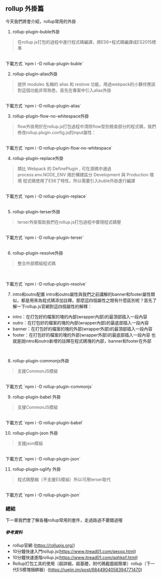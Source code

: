 ## rollup 外掛篇
今天我們將會介紹，rollup常用的外掛

1. rollup-plugin-buble外掛
> 在rollup.js打包的過程中進行程式碼編譯，將ES6+程式碼編譯成ES2015標準

</br>
下載方式
  `npm i -D rollup-plugin-buble`
  
  </br>
  
2. rollup-plugin-alias外掛
> 提供 modules 名稱的 alias 和 reslove 功能，用過webpack的小夥伴應該對這個功能非常熟悉，首先在專案中引入alias外掛


</br>
下載方式
  `npm i -D rollup-plugin-alias`
  
  </br>
  
3. rollup-plugin-flow-no-whitespace外掛
> flow外掛用於在rollup.js打包過程中清除flow型別檢查部分的程式碼，我們修改rollup.plugin.config.js的input屬性：


</br>
下載方式
  `npm i -D rollup-plugin-flow-no-whitespace`
  
  </br>

4.  rollup-plugin-replace外掛
> 類比 Webpack 的 DefinePlugin , 可在源碼中通過 process.env.NODE_ENV 用於構建區分 Development 與 Production 環境
> 程式碼使用了ES6了特性，所以需要引入buble外掛進行編譯

</br>
下載方式
  `npm i -D  rollup-plugin-replace`
  
</br>
</br>
  
5. rollup-plugin-terser外掛
> terser外掛幫助我們在rollup.js打包過程中實現程式碼壓

</br>
下載方式
  `npm i -D rollup-plugin-terser`  
  
</br>
</br>
  
6. rollup-plugin-resolve外掛
> 整合外部模組程式碼

</br>


</br>
下載方式
  `npm i -D rollup-plugin-resolve`  

</br>
  
7. intro和outro配置
intro和outro屬性與我們之前講解的banner和footer屬性類似，都是用來為程式碼添加註釋。那麼這四個屬性之間有什麼區別呢？首先了解一下rollup.js官網對這四個屬性的解釋：

- intro：在打包好的檔案的塊的內部(wrapper內部)的最頂部插入一段內容
- outro：在打包好的檔案的塊的內部(wrapper內部)的最底部插入一段內容
- banner：在打包好的檔案的塊的外部(wrapper外部)的最頂部插入一段內容
- footer：在打包好的檔案的塊的外部(wrapper外部)的最底部插入一段內容 
也就是說intro和outro新增的註釋在程式碼塊的內部，banner和footer在外部


</br>

8. rollup-plugin-commonjs外掛
> 支援CommonJS模組

</br>
下載方式
  `npm i -D rollup-plugin-commonjs` 
  
  </br>

9. rollup-plugin-babel 外掛
> 支援CommonJS模組

</br>
下載方式
  `npm i -D rollup-plugin-babel`  
  
</br>

10. rollup-plugin-json 外掛
> 支援json模組

</br>
下載方式
`npm i -D rollup-plugin-json`

</br>

11. rollup-plugin-uglify 外掛
> 程式碼壓縮（不支援ES模組）所以可用terser取代

</br>
下載方式
`npm i -D rollup-plugin-json`


### 總結
下一章我們會了解各種rollup常用的套件，走過路過不要錯過喔

##### 參考資料
- rollup官網 (https://rollupjs.org/)
- 10分鐘快速入門rollup.js(https://www.itread01.com/qexxq.html)
- 10分鐘快速進階rollup.js(https://www.itread01.com/qqhkpf.html)
- Rollup打包工具的使用（超詳細，超基礎，附代碼截圖超簡單）rollup（下一代ES模塊捆綁器）(https://juejin.im/post/6844904058394771470)



